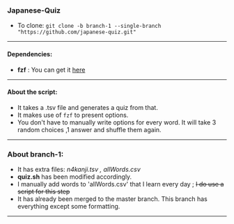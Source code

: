 ### Japanese-Quiz

- To clone: `git clone -b branch-1 --single-branch "https://github.com/japanese-quiz.git"`

---

#### Dependencies:
- **fzf** :
	You can get it [here](https://github.com/junegunn/fzf)

---

#### About the script:
- It takes a .tsv file and generates a quiz from that.
- It makes use of `fzf` to present options.
- You don't have to manually write options for every word. It will take 3 random choices ,1 answer and shuffle them again.

---

### About branch-1:
- It has extra files: *n4kanji.tsv , allWords.csv*
- **quiz.sh** has been modified accordingly.
- I manually add words to 'allWords.csv' that I learn every day ; ~~I do use a script for this step~~
- It has already been merged to the master branch. This branch has everything except some formatting.

---


